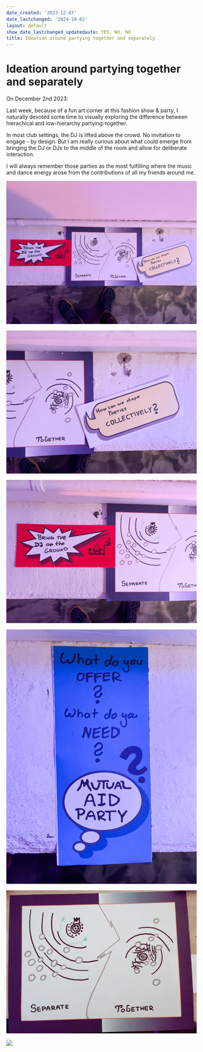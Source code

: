 ```yaml
---
date_created: '2023-12-07'
date_lastchanged: '2024-10-02'
layout: default
show_date_lastchanged_updatedauto: YES, NO, NO
title: Ideation around partying together and separately
---
```


# Ideation around partying together and separately 

On December 2nd 2023:

Last week, because of a fun art corner at this fashion show & party, I naturally devoted some time to visually exploring the difference between hierachical and low-hierarchy partying-together. 

In most club settings, the DJ is lifted above the crowd. No invitation to engage - by design. But I am really curious about what could emerge from bringing the DJ or DJs to the middle of the room and allow for deliberate interaction. 

I will always remember those parties as the most fulfilling where the music and dance energy arose from the contributions of all my friends around me. 


![](media/IMG_2739.jpg)

![](media/IMG_2740.jpg)

![](media/IMG_2741.jpg)

![](media/IMG_2742.jpg)

![](media/IMG_2738.jpg)

![](media/IMG_7966.heic)